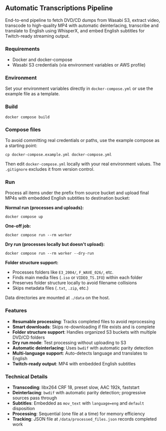## Automatic Transcriptions Pipeline

End-to-end pipeline to fetch DVD/CD dumps from Wasabi S3, extract video, transcode to high-quality MP4 with automatic deinterlacing, transcribe and translate to English using WhisperX, and embed English subtitles for Twitch-ready streaming output.

### Requirements
- Docker and docker-compose
- Wasabi S3 credentials (via environment variables or AWS profile)

### Environment
Set your environment variables directly in `docker-compose.yml` or use the example file as a template.

### Build
```
docker compose build
```

### Compose files
To avoid committing real credentials or paths, use the example compose as a starting point:
```
cp docker-compose.example.yml docker-compose.yml
```
Then edit `docker-compose.yml` locally with your real environment values. The `.gitignore` excludes it from version control.

### Run
Process all items under the prefix from source bucket and upload final MP4s with embedded English subtitles to destination bucket:

**Normal run (processes and uploads):**
```
docker compose up
```

**One-off job:**
```
docker compose run --rm worker
```

**Dry run (processes locally but doesn't upload):**
```
docker compose run --rm worker --dry-run
```

**Folder structure support:**
- Processes folders like `E3_2004/`, `F_WAVE_026/`, etc.
- Finds main media files (`.iso` or `VIDEO_TS.IFO`) within each folder
- Preserves folder structure locally to avoid filename collisions
- Skips metadata files (`.txt`, `.zip`, etc.)

Data directories are mounted at `./data` on the host.

### Features
- **Resumable processing**: Tracks completed files to avoid reprocessing
- **Smart downloads**: Skips re-downloading if file exists and is complete
- **Folder structure support**: Handles organized S3 buckets with multiple DVD/CD folders
- **Dry run mode**: Test processing without uploading to S3
- **Automatic deinterlacing**: Uses `bwdif` with automatic parity detection
- **Multi-language support**: Auto-detects language and translates to English
- **Twitch-ready output**: MP4 with embedded English subtitles

### Technical Details
- **Transcoding**: libx264 CRF 18, preset slow, AAC 192k, faststart
- **Deinterlacing**: `bwdif` with automatic parity detection; progressive sources pass through
- **Subtitles**: Embedded as `mov_text` with `language=eng` and `default` disposition
- **Processing**: Sequential (one file at a time) for memory efficiency
- **Tracking**: JSON file at `/data/processed_files.json` records completed work

